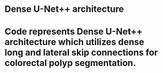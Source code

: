 # Dense U-Net++ architecture

# Code represents Dense U-Net++ architecture which utilizes dense long and lateral skip connections for colorectal polyp segmentation.
